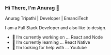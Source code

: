 ### Hi There, I'm Anurag  👋

Anurag Tripathi   |   Developer   |   EmanciTech

I am a Full Stack Developer and also like to design.

- 🔭 I’m currently working on ... React and Node
- 🌱 I’m currently learning ... React Native
- 🤔 I’m looking for help with ... Youtube
